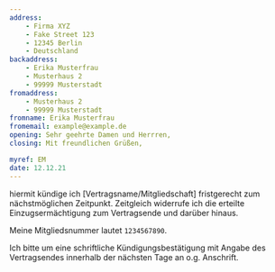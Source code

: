 ```yaml
---
address:
    - Firma XYZ
    - Fake Street 123
    - 12345 Berlin
    - Deutschland
backaddress:
    - Erika Musterfrau
    - Musterhaus 2
    - 99999 Musterstadt
fromaddress:
    - Musterhaus 2
    - 99999 Musterstadt
fromname: Erika Musterfrau
fromemail: example@example.de
opening: Sehr geehrte Damen und Herrren,
closing: Mit freundlichen Grüßen,

myref: EM
date: 12.12.21
---
```


hiermit kündige ich \[Vertragsname/Mitgliedschaft\] fristgerecht zum nächstmöglichen Zeitpunkt.
Zeitgleich widerrufe ich die erteilte Einzugsermächtigung zum Vertragsende und darüber hinaus. 
<!-- Bitte sehen Sie davon ab, mich wegen Rückwerbeversuchen persönlich, telefonisch, schriftlich oder per E-Mail zu kontaktieren. -->

Meine Mitgliedsnummer lautet `1234567890`.

Ich bitte um eine schriftliche Kündigungsbestätigung mit Angabe des Vertragsendes innerhalb der nächsten Tage an o.g. Anschrift.

